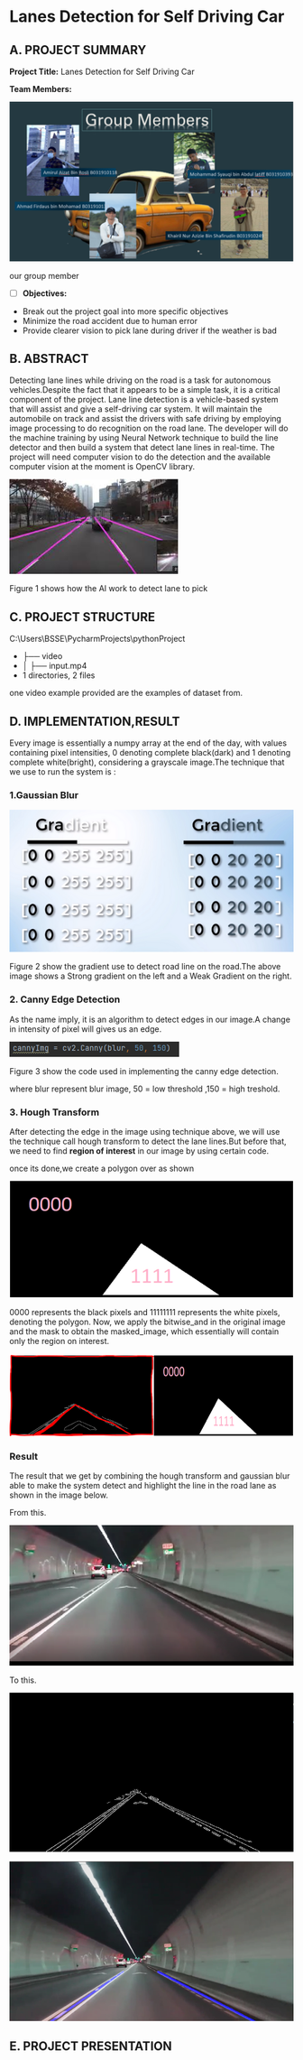 # Lanes Detection for Self Driving Car 

## A. PROJECT SUMMARY

**Project Title:** Lanes Detection for Self Driving Car 

**Team Members:** 

![Coding](https://github.com/KhairilAzizie/Lanes-Detection-for-Self-Driving-Car-/blob/main/Lane%20Line/group%20member.PNG)

our group member

- [ ] **Objectives:**
- Break out the project goal into more specific objectives
- Minimize the road accident due to human error
- Provide clearer vision to pick lane during driver if the weather is bad

##  B. ABSTRACT 

Detecting lane lines while driving on the road is a task for autonomous vehicles.Despite the fact that it appears to be a simple task, it is a critical component of the project. Lane line detection is a vehicle-based system that will assist and give a self-driving car system. It will maintain the automobile on track and assist the drivers with safe driving by employing image processing to do recognition on the road lane. The developer will do the machine training by using Neural Network technique to build the line detector and then build a system that detect lane lines in real-time. The project will need computer vision to do the detection and the available computer vision at the moment is OpenCV library.



![Coding](https://github.com/KhairilAzizie/Lanes-Detection-for-Self-Driving-Car-/blob/main/Lane%20Line/Lane%20line%201.jpg)

Figure 1 shows how the AI  work to detect lane to pick



## C.   PROJECT STRUCTURE
C:\Users\BSSE\PycharmProjects\pythonProject
- ├── video
- │   ├── input.mp4
- 1 directories, 2 files

one video example provided are the examples of dataset from.


## D.  IMPLEMENTATION,RESULT 

Every image is essentially a numpy array at the end of the day, with values containing pixel intensities, 0 denoting complete black(dark) and 1 denoting complete white(bright), considering a grayscale image.The technique that we use to run the system is :

### 1.Gaussian Blur

![Coding](https://github.com/KhairilAzizie/Lanes-Detection-for-Self-Driving-Car-/blob/main/Lane%20Line/gradient.png)

Figure 2 show the gradient use to detect road line on the road.The above image shows a Strong gradient on the left and a Weak Gradient on the right.

### 2. Canny Edge Detection

As the name imply, it is an algorithm to detect edges in our image.A change in intensity of pixel will gives us an edge.

![Coding](https://github.com/KhairilAzizie/Lanes-Detection-for-Self-Driving-Car-/blob/main/Lane%20Line/code%201.PNG)

Figure 3 show the code used in implementing the canny edge detection.

where blur represent blur image, 50 = low threshold ,150 = high treshold.

### 3. Hough Transform

After detecting the edge in the image using technique above, we will use the technique call hough transform to detect the lane lines.But before that, we need to find **region of interest** in our image by using certain code.

once its done,we create a polygon over as shown 

![Coding](https://github.com/KhairilAzizie/Lanes-Detection-for-Self-Driving-Car-/blob/main/Lane%20Line/gradient1.PNG)

0000 represents the black pixels and 11111111 represents the white pixels, denoting the polygon. Now, we apply the bitwise_and in the original image and the mask to obtain the masked_image, which essentially will contain only the region on interest.

![Coding](https://github.com/KhairilAzizie/Lanes-Detection-for-Self-Driving-Car-/blob/main/Lane%20Line/combine.PNG)

### Result 

The result that we get by combining the hough transform and gaussian blur able to make the system detect and highlight the line in the road lane as shown in the image below.

From this.

![Coding](https://github.com/KhairilAzizie/Lanes-Detection-for-Self-Driving-Car-/blob/main/Lane%20Line/actual.PNG)

To this.

![Coding](https://github.com/KhairilAzizie/Lanes-Detection-for-Self-Driving-Car-/blob/main/Lane%20Line/result.PNG)

![Coding](https://github.com/KhairilAzizie/Lanes-Detection-for-Self-Driving-Car-/blob/main/Lane%20Line/result%202.PNG)










## E.   PROJECT PRESENTATION 




